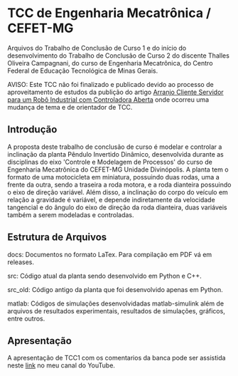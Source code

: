 # TCC de Engenharia Mecatrônica / CEFET-MG

Arquivos do Trabalho de Conclusão de Curso 1 e do início do desenvolvimento do Trabalho de Conclusão de Curso 2 do discente Thalles Oliveira Campagnani, do curso de Engenharia Mecatrônica, do Centro Federal de Educação Tecnológica de Minas Gerais.

AVISO: Este TCC não foi finalizado e publicado devido ao processo de aproveitamento de estudos da publição do artigo [Arranjo Cliente Servidor para um Robô Industrial com Controladora Aberta](https://github.com/campagnani/Artigo-Open-SBAI) onde ocorreu uma mudança de tema e de orientador de TCC.

## Introdução

A proposta deste trabalho de conclusão de curso é modelar e controlar a inclinação da planta Pêndulo Invertido Dinâmico, desenvolvida durante as disciplinas do eixo 'Controle e Modelagem de Processos' do curso de Engenharia Mecatrônica do CEFET-MG Unidade Divinópolis. A planta tem o formato de uma motocicleta em miniatura, possuindo duas rodas, uma a frente da outra, sendo a traseira a roda motora, e a roda dianteira possuindo o eixo de direção variável. Além disso, a inclinação do corpo do veículo em relação a gravidade é variável, e depende indiretamente da velocidade tangencial e do ângulo do eixo de direção da roda dianteira, duas variáveis também a serem modeladas e controladas.

## Estrutura de Arquivos

docs: Documentos no formato LaTex. Para compilação em PDF vá em releases.

src: Código atual da planta sendo desenvolvido em Python e C++.

src_old: Código antigo da planta que foi desenvolvido apenas em Python.

matlab: Códigos de simulações desenvolvidadas matlab-simulink além de arquivos de resultados experimentais, resultados de simulações, gráficos, entre outros.

## Apresentação

A apresentação de TCC1 com os comentarios da banca pode ser assistida neste [link](https://youtu.be/8JhuzwMy3Dk) no meu canal do YouTube.
